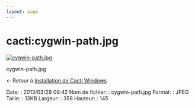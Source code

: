```yaml
---
layout: page
---
```


cacti:cygwin-path.jpg
=====================

[![cygwin-path.jpg](..//assets/media/cacti/cygwin-path.jpg@cache=&w=358&h=145 "cygwin-path.jpg")](..//assets/media/cacti/cygwin-path.jpg@cache= "Afficher le fichier original")

cygwin-path.jpg

← Retour à [Installation de Cacti
Windows](../../cacti/windows-install.html "cacti:windows-install")

Date:
:   2013/03/29 09:42
Nom de fichier:
:   cygwin-path.jpg
Format:
:   JPEG
Taille:
:   13KB
Largeur:
:   358
Hauteur:
:   145

